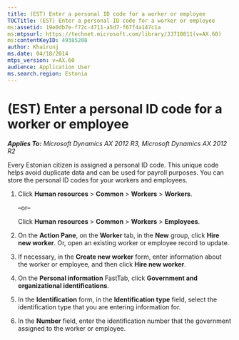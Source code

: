 ```yaml
---
title: (EST) Enter a personal ID code for a worker or employee
TOCTitle: (EST) Enter a personal ID code for a worker or employee
ms:assetid: 19e0db7e-f72c-4711-a5d7-f67f4a147c1a
ms:mtpsurl: https://technet.microsoft.com/library/JJ710811(v=AX.60)
ms:contentKeyID: 49385208
author: Khairunj
ms.date: 04/18/2014
mtps_version: v=AX.60
audience: Application User
ms.search.region: Estonia
---
```


# (EST) Enter a personal ID code for a worker or employee 


_**Applies To:** Microsoft Dynamics AX 2012 R3, Microsoft Dynamics AX 2012 R2_

Every Estonian citizen is assigned a personal ID code. This unique code helps avoid duplicate data and can be used for payroll purposes. You can store the personal ID codes for your workers and employees.

1.  Click **Human resources** \> **Common** \> **Workers** \> **Workers**.
    
    –or–
    
    Click **Human resources** \> **Common** \> **Workers** \> **Employees**.

2.  On the **Action Pane**, on the **Worker** tab, in the **New** group, click **Hire new worker**. Or, open an existing worker or employee record to update.

3.  If necessary, in the **Create new worker** form, enter information about the worker or employee, and then click **Hire new worker**.

4.  On the **Personal information** FastTab, click **Government and organizational identifications**.

5.  In the **Identification** form, in the **Identification type** field, select the identification type that you are entering information for.

6.  In the **Number** field, enter the identification number that the government assigned to the worker or employee.

  



